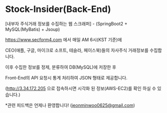 # Stock-Insider(Back-End)
[내부자 주식거래 정보를 수집하는 웹 스크래퍼] - (SpringBoot2 + MySQL(MyBatis) + Jsoup)

https://www.secform4.com 에서 매일 AM 6시(KST 기준)에

CEO(애플, 구글, 마이크로 소프트, 테슬라, 페이스북)들의 자사주식 거래정보를 수집합니다.

이후 수집한 정보를 정제, 분류하여 DB(MySQL)에 저장한 후

Front-End의 API 요청시 통계 처리하여 JSON 형태로 제공합니다.

(http://3.34.172.205 으로 접속하시면 시각화 된 정보(AWS-EC2)를 확인 하실 수 있습니다.)

*관련 피드백은 언제나 환영합니다! (jeonminwoo0625@gmail.com)
